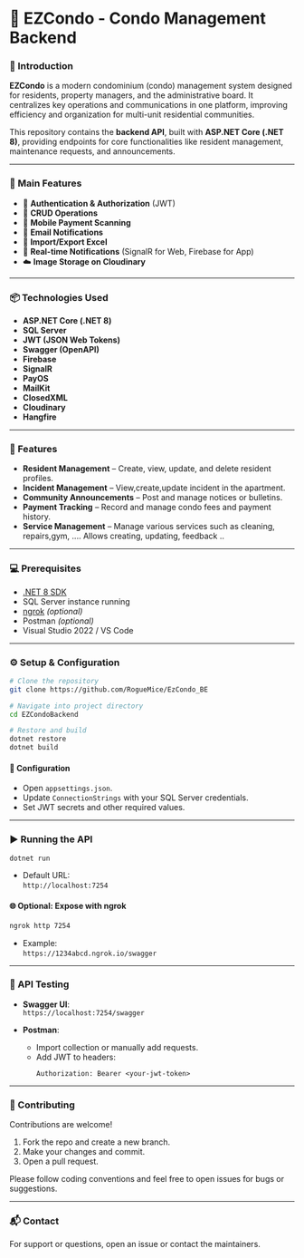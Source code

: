 # 🏢 EZCondo - Condo Management Backend

### 🔰 Introduction

**EZCondo** is a modern condominium (condo) management system designed for residents, property managers, and the administrative board. It centralizes key operations and communications in one platform, improving efficiency and organization for multi-unit residential communities.

This repository contains the **backend API**, built with **ASP.NET Core (.NET 8)**, providing endpoints for core functionalities like resident management, maintenance requests, and announcements.

---

### 🚀 Main Features

- 🔐 **Authentication & Authorization** (JWT)
- 🧾 **CRUD Operations**
- 💸 **Mobile Payment Scanning**
- 📧 **Email Notifications**
- 📁 **Import/Export Excel**
- 🔔 **Real-time Notifications** (SignalR for Web, Firebase for App)
- ☁️ **Image Storage on Cloudinary**

---

### 📦 Technologies Used

- **ASP.NET Core (.NET 8)**
- **SQL Server**
- **JWT (JSON Web Tokens)**
- **Swagger (OpenAPI)**
- **Firebase**
- **SignalR**
- **PayOS**
- **MailKit**
- **ClosedXML**
- **Cloudinary**
- **Hangfire**

---

### 🧩 Features

- **Resident Management** – Create, view, update, and delete resident profiles.
- **Incident Management** – View,create,update incident in the apartment.
- **Community Announcements** – Post and manage notices or bulletins.
- **Payment Tracking** – Record and manage condo fees and payment history.
- **Service Management** – Manage various services such as cleaning, repairs,gym, .... Allows creating, updating, feedback ..
---

### 💻 Prerequisites

- [.NET 8 SDK](https://dotnet.microsoft.com/)
- SQL Server instance running
- [ngrok](https://ngrok.com/) *(optional)*
- Postman *(optional)*
- Visual Studio 2022 / VS Code

---

### ⚙️ Setup & Configuration

```bash
# Clone the repository
git clone https://github.com/RogueMice/EzCondo_BE

# Navigate into project directory
cd EZCondoBackend

# Restore and build
dotnet restore
dotnet build
```

#### 🔧 Configuration

- Open `appsettings.json`.
- Update `ConnectionStrings` with your SQL Server credentials.
- Set JWT secrets and other required values.

---

### ▶️ Running the API

```bash
dotnet run
```

- Default URL:  
  `http://localhost:7254`  

#### 🌐 Optional: Expose with ngrok

```bash
ngrok http 7254
```

- Example:  
  `https://1234abcd.ngrok.io/swagger`

---

### 🧪 API Testing

- **Swagger UI**:  
  `https://localhost:7254/swagger`

- **Postman**:
  - Import collection or manually add requests.
  - Add JWT to headers:  
    ```
    Authorization: Bearer <your-jwt-token>
    ```

---

### 🤝 Contributing

Contributions are welcome!

1. Fork the repo and create a new branch.
2. Make your changes and commit.
3. Open a pull request.

Please follow coding conventions and feel free to open issues for bugs or suggestions.

---

### 📬 Contact

For support or questions, open an issue or contact the maintainers.
